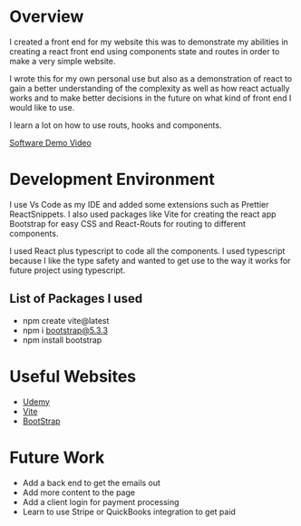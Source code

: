 # Overview

I created a front end for my website this was to demonstrate my abilities in creating a react front end using components state and routes in order to make a very simple website.

I wrote this for my own personal use but also as a demonstration of react to gain a better understanding of the complexity as well as how react actually works and to make better decisions in the future on what kind of front end I would like to use.

I learn a lot on how to use routs, hooks and components.

[Software Demo Video](https://youtu.be/zKhJ4KblIgk)

# Development Environment

I use Vs Code as my IDE and added some extensions such as Prettier ReactSnippets. I also used packages like Vite for creating the react app Bootstrap for easy CSS and React-Routs for routing to different components.

I used React plus typescript to code all the components. I used typescript because I like the type safety and wanted to get use to the way it works for future project using typescript.

## List of Packages I used

- npm create vite@latest
- npm i bootstrap@5.3.3
- npm install bootstrap

# Useful Websites

- [Udemy](https://www.udemy.com/course/the-complete-react-fullstack-course/learn/lecture/40597116#overview)
- [Vite](https://vitejs.dev/guide/)
- [BootStrap](https://getbootstrap.com/)

# Future Work

- Add a back end to get the emails out
- Add more content to the page
- Add a client login for payment processing
- Learn to use Stripe or QuickBooks integration to get paid
